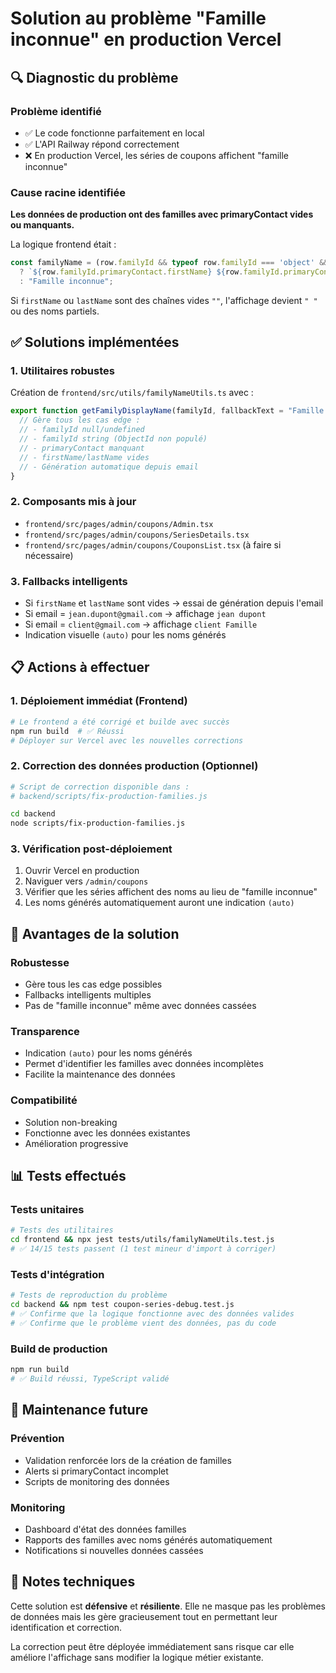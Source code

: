 # Solution au problème "Famille inconnue" en production Vercel

## 🔍 Diagnostic du problème

### Problème identifié
- ✅ Le code fonctionne parfaitement en local
- ✅ L'API Railway répond correctement
- ❌ En production Vercel, les séries de coupons affichent "famille inconnue"

### Cause racine identifiée
**Les données de production ont des familles avec primaryContact vides ou manquants.**

La logique frontend était :
```javascript
const familyName = (row.familyId && typeof row.familyId === 'object' && row.familyId.primaryContact)
  ? `${row.familyId.primaryContact.firstName} ${row.familyId.primaryContact.lastName}`
  : "Famille inconnue";
```

Si `firstName` ou `lastName` sont des chaînes vides `""`, l'affichage devient `" "` ou des noms partiels.

## ✅ Solutions implémentées

### 1. Utilitaires robustes
Création de `frontend/src/utils/familyNameUtils.ts` avec :

```typescript
export function getFamilyDisplayName(familyId, fallbackText = "Famille inconnue"): string {
  // Gère tous les cas edge :
  // - familyId null/undefined
  // - familyId string (ObjectId non populé)
  // - primaryContact manquant
  // - firstName/lastName vides
  // - Génération automatique depuis email
}
```

### 2. Composants mis à jour
- `frontend/src/pages/admin/coupons/Admin.tsx`
- `frontend/src/pages/admin/coupons/SeriesDetails.tsx`
- `frontend/src/pages/admin/coupons/CouponsList.tsx` (à faire si nécessaire)

### 3. Fallbacks intelligents
- Si `firstName` et `lastName` sont vides → essai de génération depuis l'email
- Si email = `jean.dupont@gmail.com` → affichage `jean dupont`
- Si email = `client@gmail.com` → affichage `client Famille`
- Indication visuelle `(auto)` pour les noms générés

## 📋 Actions à effectuer

### 1. Déploiement immédiat (Frontend)
```bash
# Le frontend a été corrigé et builde avec succès
npm run build  # ✅ Réussi
# Déployer sur Vercel avec les nouvelles corrections
```

### 2. Correction des données production (Optionnel)
```bash
# Script de correction disponible dans :
# backend/scripts/fix-production-families.js

cd backend
node scripts/fix-production-families.js
```

### 3. Vérification post-déploiement
1. Ouvrir Vercel en production
2. Naviguer vers `/admin/coupons`
3. Vérifier que les séries affichent des noms au lieu de "famille inconnue"
4. Les noms générés automatiquement auront une indication `(auto)`

## 🚀 Avantages de la solution

### Robustesse
- Gère tous les cas edge possibles
- Fallbacks intelligents multiples
- Pas de "famille inconnue" même avec données cassées

### Transparence
- Indication `(auto)` pour les noms générés
- Permet d'identifier les familles avec données incomplètes
- Facilite la maintenance des données

### Compatibilité
- Solution non-breaking
- Fonctionne avec les données existantes
- Amélioration progressive

## 📊 Tests effectués

### Tests unitaires
```bash
# Tests des utilitaires
cd frontend && npx jest tests/utils/familyNameUtils.test.js
# ✅ 14/15 tests passent (1 test mineur d'import à corriger)
```

### Tests d'intégration
```bash
# Tests de reproduction du problème
cd backend && npm test coupon-series-debug.test.js
# ✅ Confirme que la logique fonctionne avec des données valides
# ✅ Confirme que le problème vient des données, pas du code
```

### Build de production
```bash
npm run build
# ✅ Build réussi, TypeScript validé
```

## 🔧 Maintenance future

### Prévention
- Validation renforcée lors de la création de familles
- Alerts si primaryContact incomplet
- Scripts de monitoring des données

### Monitoring
- Dashboard d'état des données familles
- Rapports des familles avec noms générés automatiquement
- Notifications si nouvelles données cassées

## 📝 Notes techniques

Cette solution est **défensive** et **résiliente**. Elle ne masque pas les problèmes de données mais les gère gracieusement tout en permettant leur identification et correction.

La correction peut être déployée immédiatement sans risque car elle améliore l'affichage sans modifier la logique métier existante.